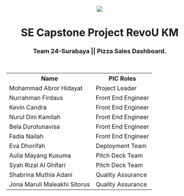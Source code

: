 <p align="center">
   <img src= "https://github.com/Kampus-Merdeka-Software-Engineering/km-feb24-surabaya-24/assets/74400133/766daa73-467e-4e28-aa59-7630dada519f">
  <h1 align="center">SE Capstone Project RevoU KM</h1>
  <h3 align="center">
  Team 24-Surabaya || Pizza Sales Dashboard.</h3> 
</p>
<br>


<table align="center">
  <tr>
    <th>Name</th>
    <th>PIC Roles</th>
    
  </tr>
  <tr>
    <td>Mohammad Abror Hidayat</td>
    <td>Project Leader</td>
    
  </tr>
  <tr>
    <td>Nurrahman Firdaus</td>
    <td>Front End Engineer</td>
    
  </tr>
  <tr>
    <td>Kevin Candra</td>
    <td>Front End Engineer</td>
    
  </tr>
  <tr>
    <td>Nurul Dini Kamilah</td>
    <td>Front End Engineer</td>
    
  </tr>
  <tr>
    <td>Bela Durotunavisa</td>
    <td>Front End Engineer</td>
    
  </tr>
  <tr>
    <td>Fadia Nailah</td>
    <td>Front End Engineer</td>
  </tr>
    <tr>
    <td>Eva Dhorifah</td>
    <td>Deployment Team</td>
  </tr>
    <tr>
    <td>Aulia Mayang Kusuma</td>
    <td>Pitch Deck Team</td>
  </tr>
    <tr>
    <td>Syah Rizal Al Ghifari</td>
    <td>Pitch Deck Team</td>
  </tr>
    <tr>
    <td>Shabrina Muthia Adani</td>
    <td>Quality Assurance</td>
  </tr>
    <tr>
    <td>Jona Maruli Maleakhi Sitorus</td>
    <td>Quality Assurance</td>
  </tr>
</table>
